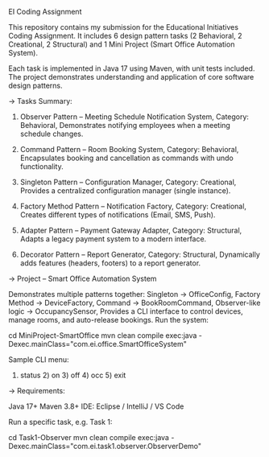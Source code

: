 EI Coding Assignment

This repository contains my submission for the Educational Initiatives Coding Assignment.
It includes 6 design pattern tasks (2 Behavioral, 2 Creational, 2 Structural) and 1 Mini Project (Smart Office Automation System).

Each task is implemented in Java 17 using Maven, with unit tests included.
The project demonstrates understanding and application of core software design patterns.

-> Tasks Summary:
1. Observer Pattern – Meeting Schedule Notification System,
Category: Behavioral,
Demonstrates notifying employees when a meeting schedule changes.

2. Command Pattern – Room Booking System,
Category: Behavioral,
Encapsulates booking and cancellation as commands with undo functionality.

3. Singleton Pattern – Configuration Manager,
Category: Creational,
Provides a centralized configuration manager (single instance).

4. Factory Method Pattern – Notification Factory,
Category: Creational,
Creates different types of notifications (Email, SMS, Push).

5. Adapter Pattern – Payment Gateway Adapter,
Category: Structural,
Adapts a legacy payment system to a modern interface.

6. Decorator Pattern – Report Generator,
Category: Structural,
Dynamically adds features (headers, footers) to a report generator.

-> Project – Smart Office Automation System

Demonstrates multiple patterns together:
Singleton → OfficeConfig,
Factory Method → DeviceFactory,
Command → BookRoomCommand,
Observer-like logic → OccupancySensor,
Provides a CLI interface to control devices, manage rooms, and auto-release bookings.
Run the system:

cd MiniProject-SmartOffice
mvn clean compile exec:java -Dexec.mainClass="com.ei.office.SmartOfficeSystem"

Sample CLI menu:

1) status   2) on   3) off   4) occ   5) exit

-> Requirements:

Java 17+
Maven 3.8+
IDE: Eclipse / IntelliJ / VS Code

Run a specific task, e.g. Task 1:

cd Task1-Observer
mvn clean compile exec:java -Dexec.mainClass="com.ei.task1.observer.ObserverDemo"
